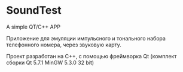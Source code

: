 # SoundTest
A simple QT/C++ APP

Приложение для эмуляции импульсного и тонального набора телефонного номера, через звуковую карту.

Проект разработан на С++, с помощью фреймворка Qt (комплект сборки Qt 5.7.1 MinGW 5.3.0 32 bit)
